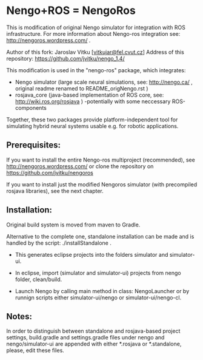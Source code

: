 Nengo+ROS = NengoRos
========================

This is modification of original Nengo simulator for integration with ROS infrastructure.
For more information about Nengo-ros integration see: http://nengoros.wordpress.com/ .

Author of this fork: Jaroslav Vitku [vitkujar@fel.cvut.cz]
Address of this repository: https://github.com/jvitku/nengo_1.4/

This modification is used in the "nengo-ros" package, which integrates:
* Nengo simulator 	(large scale neural simulations, see: http://nengo.ca/ , original readme renamed to README_origNengo.rst )
* rosjava_core  		(java-based implementation of ROS core, see: http://wiki.ros.org/rosjava )
	-potentially with some neccessary ROS-components

Together, these two packages provide platform-independent tool for simulating hybrid neural systems usable e.g. for robotic applications.


Prerequisites:
-------------

If you want to install the entire Nengo-ros multiproject (recommended), see http://nengoros.wordpress.com/ or clone the repository on https://github.com/jvitku/nengoros

If you want to install just the modified Nengoros simulator (with precompiled rosjava libraries), see the next chapter.

Installation:
-------------

Original build system is moved from maven to Gradle. 

Alternative to the complete one, standalone installation can be made and is handled by the script: ./installStandalone .

* This generates eclipse projects into the folders simulator and simulator-ui.

* In eclipse, import (simulator and simulator-ui) projects from nengo folder, clean/build. 

* Launch Nengo by calling main method in class: NengoLauncher or by runnign scripts either simulator-ui/nengo or simulator-ui/nengo-cl.  


Notes:
-------------

In order to distinguish between standalone and rosjava-based project settings, build.gradle and settings.gradle files under nengo and nengo/simulator-ui are appended with either *.rosjava or *.standalone, please, edit these files.